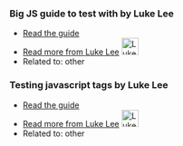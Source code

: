 ### Big JS guide to test with by Luke Lee
- [Read the guide](http://guides-dev.herokuapp.com/other/big-js-guide-to-test-with?status=in-review)
- [Read more from Luke Lee](http://guides-dev.herokuapp.com/author/durden) <img src="https://avatars.githubusercontent.com/u/58063?v=3" width="30" height="30" alt="Luke Lee" />
- Related to: other

### Testing javascript tags by Luke Lee
- [Read the guide](http://guides-dev.herokuapp.com/other/testing-javascript-tags?status=in-review)
- [Read more from Luke Lee](http://guides-dev.herokuapp.com/author/durden) <img src="https://avatars.githubusercontent.com/u/58063?v=3" width="30" height="30" alt="Luke Lee" />
- Related to: other